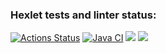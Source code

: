### Hexlet tests and linter status:
[![Actions Status](https://github.com/Bascy6/java-project-78/actions/workflows/hexlet-check.yml/badge.svg)](https://github.com/Bascy6/java-project-78/actions)
[![Java CI](https://github.com/Bascy6/java-project-78/actions/workflows/main.yml/badge.svg)](https://github.com/Bascy6/java-project-78/actions/workflows/main.yml)
<a href="https://codeclimate.com/github/Bascy6/java-project-78/maintainability"><img src="https://api.codeclimate.com/v1/badges/5656501caa5977d58790/maintainability" /></a>
<a href="https://codeclimate.com/github/Bascy6/java-project-78/test_coverage"><img src="https://api.codeclimate.com/v1/badges/5656501caa5977d58790/test_coverage" /></a>